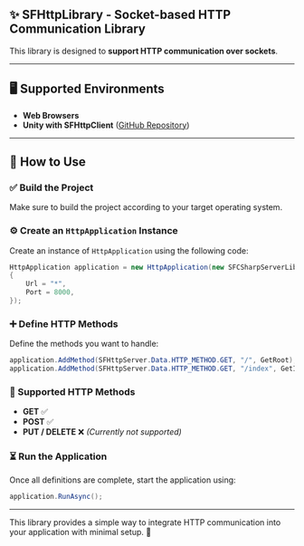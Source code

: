 ## ✨ SFHttpLibrary - Socket-based HTTP Communication Library

This library is designed to **support HTTP communication over sockets**.

---

## 🖥️ Supported Environments
- **Web Browsers**
- **Unity with SFHttpClient** ([GitHub Repository](https://github.com/padamu1/SFNetworking))

---

## 📝 How to Use

### ✅ Build the Project
Make sure to build the project according to your target operating system.

### ⚙️ Create an `HttpApplication` Instance
Create an instance of `HttpApplication` using the following code:

```csharp
HttpApplication application = new HttpApplication(new SFCSharpServerLib.Common.Data.SFServerInfo()
{
    Url = "*",
    Port = 8000,
});
```

### ➕ Define HTTP Methods
Define the methods you want to handle:

```csharp
application.AddMethod(SFHttpServer.Data.HTTP_METHOD.GET, "/", GetRoot);
application.AddMethod(SFHttpServer.Data.HTTP_METHOD.GET, "/index", GetIndex);
```

### 🔄 Supported HTTP Methods
- **GET** ✅
- **POST** ✅
- **PUT / DELETE** ❌ *(Currently not supported)*

### ⏳ Run the Application
Once all definitions are complete, start the application using:

```csharp
application.RunAsync();
```

---

This library provides a simple way to integrate HTTP communication into your application with minimal setup. 🚀


